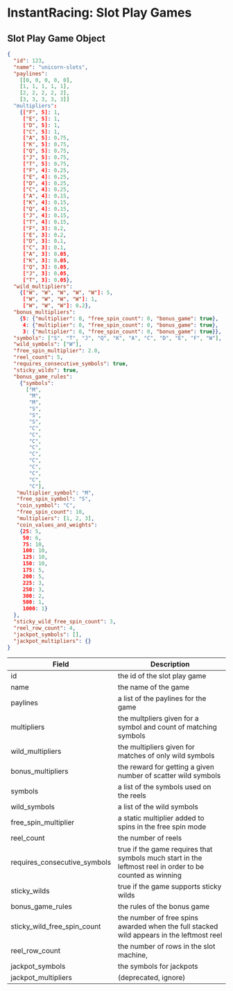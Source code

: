 # InstantRacing: Slot Play Games

## Slot Play Game Object

```json
{
  "id": 123,
  "name": "unicorn-slots",
  "paylines":
    [[0, 0, 0, 0, 0],
    [1, 1, 1, 1, 1],
    [2, 2, 2, 2, 2],
    [3, 3, 3, 3, 3]]
  "multipliers": 
    {["F", 5]: 1,
     ["E", 5]: 1,
     ["D", 5]: 1,
     ["C", 5]: 1,
     ["A", 5]: 0.75,
     ["K", 5]: 0.75,
     ["Q", 5]: 0.75,
     ["J", 5]: 0.75,
     ["T", 5]: 0.75,
     ["F", 4]: 0.25,
     ["E", 4]: 0.25,
     ["D", 4]: 0.25,
     ["C", 4]: 0.25,
     ["A", 4]: 0.15,
     ["K", 4]: 0.15,
     ["Q", 4]: 0.15,
     ["J", 4]: 0.15,
     ["T", 4]: 0.15,
     ["F", 3]: 0.2,
     ["E", 3]: 0.2,
     ["D", 3]: 0.1,
     ["C", 3]: 0.1,
     ["A", 3]: 0.05,
     ["K", 3]: 0.05,
     ["Q", 3]: 0.05,
     ["J", 3]: 0.05,
     ["T", 3]: 0.05},
  "wild_multipliers": 
    {["W", "W", "W", "W", "W"]: 5,
     ["W", "W", "W", "W"]: 1,
     ["W", "W", "W"]: 0.2},
  "bonus_multipliers": 
    {5: {"multiplier": 0, "free_spin_count": 0, "bonus_game": true},
     4: {"multiplier": 0, "free_spin_count": 0, "bonus_game": true},
     3: {"multiplier": 0, "free_spin_count": 0, "bonus_game": true}},
  "symbols": ["S", "T", "J", "Q", "K", "A", "C", "D", "E", "F", "W"],
  "wild_symbols": ["W"],
  "free_spin_multiplier": 2.0,
  "reel_count": 5,
  "requires_consecutive_symbols": true,
  "sticky_wilds": true,
  "bonus_game_rules": 
    {"symbols": 
      ["M",
       "M",
       "M",
       "S",
       "S",
       "S",
       "C",
       "C",
       "C",
       "C",
       "C",
       "C",
       "C",
       "C",
       "C",
       "C"],
   "multiplier_symbol": "M",
   "free_spin_symbol": "S",
   "coin_symbol": "C",
   "free_spin_count": 10,
   "multipliers": [1, 2, 3],
   "coin_values_and_weights": 
    {25: 5,
     50: 6,
     75: 10,
     100: 10,
     125: 10,
     150: 10,
     175: 5,
     200: 5,
     225: 3,
     250: 3,
     300: 2,
     500: 1,
     1000: 1}
  },
  "sticky_wild_free_spin_count": 3,
  "reel_row_count": 4,
  "jackpot_symbols": [],
  "jackpot_multipliers": {}
}
```

Field | Description
----- | -----------
id | the id of the slot play game
name | the name of the game
paylines | a list of the paylines for the game
multipliers | the multpliers given for a symbol and count of matching symbols
wild_multipliers | the multipliers given for matches of only wild symbols
bonus_multipliers | the reward for getting a given number of scatter wild symbols
symbols | a list of the symbols used on the reels
wild_symbols | a list of the wild symbols
free_spin_multiplier | a static multiplier added to spins in the free spin mode
reel_count | the number of reels
requires_consecutive_symbols | true if the game requires that symbols much start in the leftmost reel in order to be counted as winning
sticky_wilds | true if the game supports sticky wilds
bonus_game_rules | the rules of the bonus game
sticky_wild_free_spin_count | the number of free spins awarded when the full stacked wild appears in the leftmost reel
reel_row_count | the number of rows in the slot machine,
jackpot_symbols | the symbols for jackpots
jackpot_multipliers | (deprecated, ignore)